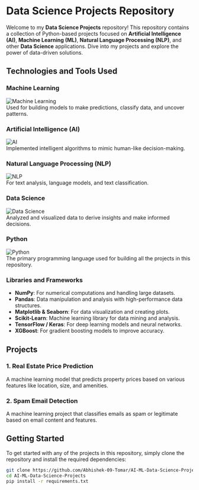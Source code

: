 # Data Science Projects Repository

Welcome to my **Data Science Projects** repository! This repository contains a collection of Python-based projects focused on **Artificial Intelligence (AI)**, **Machine Learning (ML)**, **Natural Language Processing (NLP)**, and other **Data Science** applications. Dive into my projects and explore the power of data-driven solutions.

## Technologies and Tools Used

### **Machine Learning**
![Machine Learning](https://upload.wikimedia.org/wikipedia/commons/thumb/6/66/ML_Logo.svg/600px-ML_Logo.svg.png)  
Used for building models to make predictions, classify data, and uncover patterns.

### **Artificial Intelligence (AI)**
![AI](https://upload.wikimedia.org/wikipedia/commons/thumb/a/a7/Artificial_Intelligence_%28AI%29_logo.svg/512px-Artificial_Intelligence_%28AI%29_logo.svg.png)  
Implemented intelligent algorithms to mimic human-like decision-making.

### **Natural Language Processing (NLP)**
![NLP](https://upload.wikimedia.org/wikipedia/commons/2/2d/Natural_language_processing.svg)  
For text analysis, language models, and text classification.

### **Data Science**
![Data Science](https://thedatascientist.com/wp-content/uploads/2023/05/what-is-data-science.jpg)  
Analyzed and visualized data to derive insights and make informed decisions.

### **Python**
![Python](https://upload.wikimedia.org/wikipedia/commons/c/c3/Python-logo-notext.svg)  
The primary programming language used for building all the projects in this repository.

### **Libraries and Frameworks**
- **NumPy**: For numerical computations and handling large datasets.
- **Pandas**: Data manipulation and analysis with high-performance data structures.
- **Matplotlib & Seaborn**: For data visualization and creating plots.
- **Scikit-Learn**: Machine learning library for data mining and analysis.
- **TensorFlow / Keras**: For deep learning models and neural networks.
- **XGBoost**: For gradient boosting models to improve accuracy.

## Projects

### **1. Real Estate Price Prediction**
A machine learning model that predicts property prices based on various features like location, size, and amenities.

### **2. Spam Email Detection**
A machine learning project that classifies emails as spam or legitimate based on email content and features.

## Getting Started

To get started with any of the projects in this repository, simply clone the repository and install the required dependencies:

```bash
git clone https://github.com/Abhishek-09-Tomar/AI-ML-Data-Science-Projects.git
cd AI-ML-Data-Science-Projects
pip install -r requirements.txt
